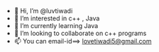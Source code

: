 - 👋 Hi, I’m @luvtiwadi
- 👀 I’m interested in c++ , Java
- 🌱 I’m currently learning Java
- 💞️ I’m looking to collaborate on c++ programs
- 📫 You can email-id==> lovetiwadi5@gmail.com

<!---
luvtiwadi/luvtiwadi is a ✨ special ✨ repository because its `README.md` (this file) appears on your GitHub profile.
You can click the Preview link to take a look at your changes.
--->
